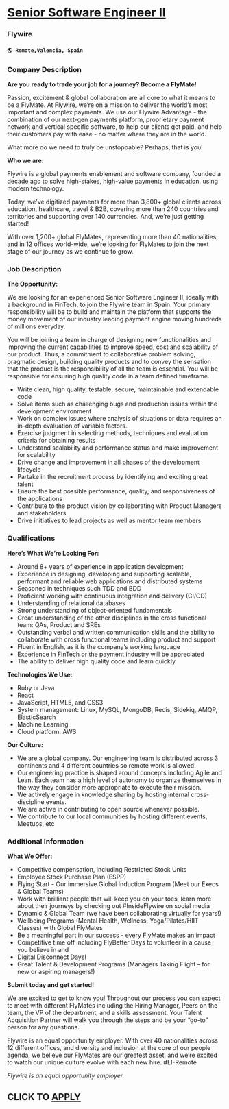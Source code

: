 # [Senior Software Engineer II](https://www.remotewlb.com/apply/senior-software-engineer-ii-115415)  
### Flywire  
#### `🌎 Remote,Valencia, Spain`  

### **Company Description**

 **Are you ready to trade your job for a journey? Become a FlyMate!**  
  
Passion, excitement & global collaboration are all core to what it means to be a FlyMate. At Flywire, we’re on a mission to deliver the world’s most important and complex payments. We use our Flywire Advantage - the combination of our next-gen payments platform, proprietary payment network and vertical specific software, to help our clients get paid, and help their customers pay with ease - no matter where they are in the world.  
  
What more do we need to truly be unstoppable? Perhaps, that is you!  
  
**Who we are:**

Flywire is a global payments enablement and software company, founded a decade ago to solve high-stakes, high-value payments in education, using modern technology.  
  
Today, we’ve digitized payments for more than 3,800+ global clients across education, healthcare, travel & B2B, covering more than 240 countries and territories and supporting over 140 currencies. And, we’re just getting started!

With over 1,200+ global FlyMates, representing more than 40 nationalities, and in 12 offices world-wide, we’re looking for FlyMates to join the next stage of our journey as we continue to grow.

###  **Job Description**

 **The Opportunity:**

We are looking for an experienced Senior Software Engineer II, ideally with a background in FinTech, to join the Flywire team in Spain. Your primary responsibility will be to build and maintain the platform that supports the money movement of our industry leading payment engine moving hundreds of millions everyday.

You will be joining a team in charge of designing new functionalities and improving the current capabilities to improve speed, cost and scalability of our product. Thus, a commitment to collaborative problem solving, pragmatic design, building quality products and to convey the sensation that the product is the responsibility of all the team is essential. You will be responsible for ensuring high quality code in a team defined timeframe.

  * Write clean, high quality, testable, secure, maintainable and extendable code
  * Solve items such as challenging bugs and production issues within the development environment
  * Work on complex issues where analysis of situations or data requires an in-depth evaluation of variable factors.
  * Exercise judgment in selecting methods, techniques and evaluation criteria for obtaining results
  * Understand scalability and performance status and make improvement for scalability
  * Drive change and improvement in all phases of the development lifecycle
  * Partake in the recruitment process by identifying and exciting great talent
  * Ensure the best possible performance, quality, and responsiveness of the applications
  * Contribute to the product vision by collaborating with Product Managers and stakeholders
  * Drive initiatives to lead projects as well as mentor team members

###  **Qualifications**

 **Here’s What We’re Looking For:**

  * Around 8+ years of experience in application development 
  * Experience in designing, developing and supporting scalable, performant and reliable web applications and distributed systems
  * Seasoned in techniques such TDD and BDD
  * Proficient working with continuous integration and delivery (CI/CD)
  * Understanding of relational databases 
  * Strong understanding of object-oriented fundamentals
  * Great understanding of the other disciplines in the cross functional team: QAs, Product and SREs
  * Outstanding verbal and written communication skills and the ability to collaborate with cross functional teams including product and support
  * Fluent in English, as it is the company’s working language 
  * Experience in FinTech or the payment industry will be appreciated
  * The ability to deliver high quality code and learn quickly

 **Technologies We Use:**

  * Ruby or Java 
  * React
  * JavaScript, HTML5, and CSS3 
  * System management: Linux, MySQL, MongoDB, Redis, Sidekiq, AMQP, ElasticSearch
  * Machine Learning
  * Cloud platform: AWS

 **Our Culture:**

  * We are a global company. Our engineering team is distributed across 3 continents and 4 different countries so remote work is allowed!
  * Our engineering practice is shaped around concepts including Agile and Lean. Each team has a high level of autonomy to organize themselves in the way they consider more appropriate to execute their mission.
  * We actively engage in knowledge sharing by hosting internal cross-discipline events.
  * We are active in contributing to open source whenever possible.
  * We contribute to our local communities by hosting different events, Meetups, etc

###  **Additional Information**

 **What We Offer:**

  * Competitive compensation, including Restricted Stock Units
  * Employee Stock Purchase Plan (ESPP)
  * Flying Start - Our immersive Global Induction Program (Meet our Execs & Global Teams)
  * Work with brilliant people that will keep you on your toes, learn more about their journeys by checking out #InsideFlywire on social media
  * Dynamic & Global Team (we have been collaborating virtually for years!)
  * Wellbeing Programs (Mental Health, Wellness, Yoga/Pilates/HIIT Classes) with Global FlyMates
  * Be a meaningful part in our success - every FlyMate makes an impact
  * Competitive time off including FlyBetter Days to volunteer in a cause you believe in and
  * Digital Disconnect Days!
  * Great Talent & Development Programs (Managers Taking Flight – for new or aspiring managers!)

 **Submit today and get started!**

We are excited to get to know you! Throughout our process you can expect to meet with different FlyMates including the Hiring Manager, Peers on the team, the VP of the department, and a skills assessment. Your Talent Acquisition Partner will walk you through the steps and be your “go-to” person for any questions.

Flywire is an equal opportunity employer. With over 40 nationalities across 12 different offices, and diversity and inclusion at the core of our people agenda, we believe our FlyMates are our greatest asset, and we’re excited to watch our unique culture evolve with each new hire. #LI-Remote

 _Flywire is an equal opportunity employer._

  
## CLICK TO [APPLY](https://www.remotewlb.com/apply/senior-software-engineer-ii-115415)

